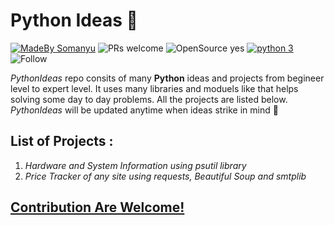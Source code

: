 # Python Ideas  :snake:
[![MadeBy Somanyu](https://img.shields.io/badge/MadeBy-Somanyu-blue)](https://github.com/Somanyu)  ![PRs welcome](https://img.shields.io/badge/PRs-welcome-brightgreen) 
![OpenSource yes](https://img.shields.io/badge/OpenSource-yes-red)  [![python 3](https://img.shields.io/badge/python-3.8-blue)](https://python.org) 
![Follow](https://img.shields.io/github/followers/Somanyu?label=Follow&style=social)

_PythonIdeas_ repo consits of many **Python** ideas and projects from begineer level to expert level. It uses many libraries and moduels like that helps solving some day to day problems. All the projects are listed below. _PythonIdeas_ will be updated anytime when ideas strike in mind :thought_balloon:

## **List of Projects :**

 1. *Hardware and System Information using psutil library*
 2. *Price Tracker of any site using requests, Beautiful Soup and smtplib*

 ## [Contribution Are Welcome!](https://github.com/Somanyu/PythonIdeas)
